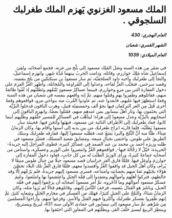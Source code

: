 <h1 dir="rtl">الملك مسعود الغزنوي يَهزم الملك طغرلبك السلجوقي .</h1>

<h5 dir="rtl">العام الهجري:  430

الشهر القمري: شعبان

العام الميلادي: 1039</h5>

<p dir="rtl">في صَفَر مِن هذه السنة وصَلَ المَلِك مسعود إلى بلْخ من غزنة، فجمع أصحابَه، ولقِيَ إسماعيلَ شاه مَلِكَ خوارزم، وقاتله، ودامت الحربُ بينهما مُدَّةَ شَهر، وانهزم إسماعيلُ، والتجأ إلى طغرلبك وأخيه داود السلجقيَّة، ثم سار مسعودُ بن سبكتكين من بلخ بنفسِه، وقصد سرخس، فتجَنَّب الغزُّ لقاءه، وعدلوا إلى المُراوغة والمُخاتلة، وأظهر الغُزُّ العزمَ على دخول المفازة التي بين مروٍ وخوارزمَ، فبينما عساكِرُ مسعودٍ تَتْبَعُهم وتَطلُبُهم إذ لَقُوا طائفةً منهم، فقاتلوهم وظَفِروا بهم وقتلوا منهم، ثمَّ إنه واقعهم بنفسه في شعبان من هذه السنة وقعةً استظهَرَ فيها عليهم، فأبعدوا عنه، ثم عاودوا القُربَ منه بنواحي مرو، فواقعوهم وقعةً أخرى قُتِلَ مِن الغز التركمان فيها نحوُ ألف وخمسمِئَة قتيل، وهرب الباقون فدخلوا البرِّيَّة التي يحتَمون بها، وثار أهلُ نيسابور بمن عندهم منهم، فقَتَلوا بعضًا، وانهزم الباقونَ إلى أصحابِهم بالبرِّيَّة وعدل مسعودٌ إلى هراة؛ ليتأهَّبَ في العساكِرِ للمسير خلْفَهم وطَلَبِهم أينما كانوا، فعاد طغرلبك إلى الأطرافِ النائية عن مسعود، فنهَبَها وأثخنَ فيها، فحينئذ سار مسعودٌ يَطلُبُه، فلما قاربَه انزاح طغرلبك من بينِ يديه إلى أستوا وأقام بها، وكان الزمانُ شِتاءً، ظنًّا منه أنَّ الثَّلجَ والبردَ يَمنَعُ عنه، فطلبه مسعودٌ إليها، ففارقه طغرلبك وسلك الطريقَ على طوس، واحتمى بجبالٍ منيعة، ومضايقَ صَعبةِ المسلك، فسَيَّرَ مسعود في طلبه وزيرَه أحمد بن محمد بن عبد الصمد في عساكِرَ كثيرة، فطوى المراحِلَ إليه جريدةً- الجريدة: خَيْلٌ لا رَجَّالةَ فيها-, فواقعوهم الغُزُّ وانتصروا على الوزير وعسكَرِه، واستأمن من أصحابِه جماعةً كثيرةً، ورأى الوزيرُ الطلَبَ له من كل جانبٍ، فعاود دخولَ المفازة إلى خوارزمَ وأوغل فيها، فلمَّا فارق الغز خراسان قصد مسعود جبلًا مِن جبال طوس منيعًا لا يُرام، وكان أهلُ الجبل قد وافقوا الغُزَّ وأفسدوا معهم، فلمَّا فارق الغزُّ تلك البلاد تحصَّنَ هؤلاء بجَبَلِهم ثقةً منهم بحصانتِه وامتناعه، فسرى مسعود إليهم جريدةً، فلم يَرُعْهم إلَّا وقد خالطهم، فتركوا أهلَهم وأموالَهم وصَعِدوا إلى قِمَّة الجبَلِ واعتَصَموا بها وامتَنَعوا، وغَنِمَ عسكَرُ مسعود أموالَهم وما ادَّخَروه. ثمَّ أمر مسعودٌ أصحابَه أن يزحَفوا إليهم في قمَّة الجبل، وباشَرَ هو القتالَ بنَفسِه، فزحَفَ النَّاسُ إليهم، وقاتلوهم قتالًا لم يَرَوا مثله، وكان الزمانُ شتاءً، والثلجُ على الجبلِ كثيرًا، فهلك من العسكر في مخارمِ الجَبَلِ وشِعابِه كثيرٌ، ثمَّ إنهم ظَفِروا بعسكر طغرلبك وأكثَروا فيهم القتلَ والأسرَ، وفرَغوا منهم، وأراحوا المسلمينَ مِن شَرِّهم. ثمَّ سار مسعود إلى نيسابور في جمادى الأولى سنة 431، ليريحَ ويستريحَ، وينتظِرَ الربيعَ ليسيرَ خَلْفَ الغز، ويطلُبَهم في المفاوزِ التي احتَمَوا بها.</p></br>
